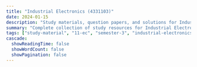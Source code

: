 ```yaml
---
title: "Industrial Electronics (4331103)"
date: 2024-01-15
description: "Study materials, question papers, and solutions for Industrial Electronics (4331103) - Electronics & Communication Engineering, Semester 3"
summary: "Complete collection of study resources for Industrial Electronics including syllabus, question papers from 2022-2025, and detailed solutions"
tags: ["study-material", "11-ec", "semester-3", "industrial-electronics", "4331103"]
cascade:
  showReadingTime: false
  showWordCount: false
  showPagination: false
---
```

